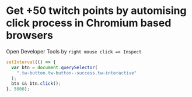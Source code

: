 # Get +50 twitch points by automising click process in Chromium based browsers

Open Developer Tools by ```right mouse click => Inspect```

```Javascript
setInterval(() => {
  var btn = document.querySelector(
    ".tw-button.tw-button--success.tw-interactive"
  );
  btn && btn.click();
}, 5000);
```

